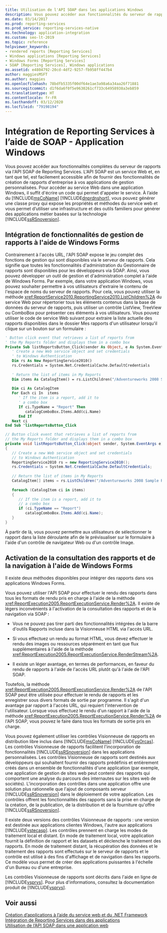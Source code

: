 ```yaml
---
title: Utilisation de l'API SOAP dans les applications Windows
description: Vous pouvez accéder aux fonctionnalités du serveur de rapports avec l’API SOAP de Reporting Services. Accédez au service web dans une application Windows en effectuant des appels au service.
ms.date: 03/14/2017
ms.prod: reporting-services
ms.prod_service: reporting-services-native
ms.technology: application-integration
ms.custom: seo-lt-2019
ms.topic: reference
helpviewer_keywords:
- rendered reports [Reporting Services]
- Windows applications [Reporting Services]
- Windows Forms [Reporting Services]
- SOAP [Reporting Services], Windows applications
ms.assetid: e4804792-20cd-4df2-9257-fb958ff447b4
author: maggiesMSFT
ms.author: maggies
ms.openlocfilehash: 78bdfb5335f00df64e1ae3a98a6a34aa26f71881
ms.sourcegitcommit: d1f6da6f0f5e9630261cf733c64958938a3eb859
ms.translationtype: HT
ms.contentlocale: fr-FR
ms.lasthandoff: 03/12/2020
ms.locfileid: "79198194"
---
```

# <a name="integrating-reporting-services-using-soap---windows-application"></a>Intégration de Reporting Services à l’aide de SOAP - Application Windows
  Vous pouvez accéder aux fonctionnalités complètes du serveur de rapports via l'API SOAP de Reporting Services. L'API SOAP est un service Web et, en tant que tel, est facilement accessible afin de fournir des fonctionnalités de création de rapports d'entreprise à vos applications de gestion personnalisées. Pour accéder au service Web dans une application Windows, il suffit d'écrire un code qui permet d'appeler le service. À l’aide du [!INCLUDE[msCoName](../../includes/msconame-md.md)] [!INCLUDE[dnprdnshort](../../includes/dnprdnshort-md.md)], vous pouvez générer une classe proxy qui expose les propriétés et méthodes du service web et vous permet d’utiliser une infrastructure et des outils familiers pour générer des applications métier basées sur la technologie [!INCLUDE[ssRSnoversion](../../includes/ssrsnoversion-md.md)].  
  
## <a name="integrating-report-management-functionality-using-windows-forms"></a>Intégration de fonctionnalités de gestion de rapports à l'aide de Windows Forms  
 Contrairement à l'accès URL, l'API SOAP expose le jeu complet des fonctions de gestion qui sont disponibles via le serveur de rapports. Cela signifie que toutes les fonctionnalités d'administration du Gestionnaire de rapports sont disponibles pour les développeurs via SOAP. Ainsi, vous pouvez développer un outil de gestion et d'administration complet à l'aide de Windows Forms. Par exemple, dans votre application Windows, vous pouvez souhaiter permettre à vos utilisateurs d'extraire le contenu de l'espace de noms du serveur de rapports. Pour cela, vous pouvez utiliser la méthode <xref:ReportService2010.ReportingService2010.ListChildren%2A> du service Web pour répertorier tous les éléments contenus dans la base de données du serveur de rapports, puis utiliser un contrôle ListView, TreeView ou ComboBox pour présenter ces éléments à vos utilisateurs. Vous pouvez utiliser le code de service Web suivant pour extraire la liste actuelle des rapports disponibles dans le dossier Mes rapports d'un utilisateur lorsqu'il clique sur un bouton sur un formulaire :  
  
```vb  
' Button click event that retrieves a list of reports from  
' the My Reports folder and displays them in a combo box  
Private Sub listReportsButton_Click(sender As Object, e As System.EventArgs)  
   ' Create a new Web service object and set credentials  
   ' to Windows Authentication  
   Dim rs As New ReportingService2010()  
   rs.Credentials = System.Net.CredentialCache.DefaultCredentials  
  
   ' Return the list of items in My Reports  
   Dim items As CatalogItem() = rs.ListChildren("/Adventureworks 2008 Sample Reports", False)  
  
   Dim ci As CatalogItem  
   For Each ci In  items  
      ' If the item is a report, add it to   
      ' a combo box  
      If ci.TypeName = "Report" Then  
         catalogComboBox.Items.Add(ci.Name)  
      End If  
   Next ci  
End Sub 'listReportsButton_Click  
```  
  
```csharp  
// Button click event that retrieves a list of reports from  
// the My Reports folder and displays them in a combo box  
private void listReportsButton_Click(object sender, System.EventArgs e)  
{  
   // Create a new Web service object and set credentials  
   // to Windows Authentication  
   ReportingService2010 rs = new ReportingService2010();  
   rs.Credentials = System.Net.CredentialCache.DefaultCredentials;  
  
   // Return the list of items in My Reports  
   CatalogItem[] items = rs.ListChildren("/Adventureworks 2008 Sample Reports", false);  
  
   foreach (CatalogItem ci in items)  
   {  
      // If the item is a report, add it to   
      // a combo box  
      if (ci.TypeName == "Report")  
         catalogComboBox.Items.Add(ci.Name);  
   }  
}  
```  
  
 À partir de là, vous pouvez permettre aux utilisateurs de sélectionner le rapport dans la liste déroulante afin de le prévisualiser sur le formulaire à l'aide d'un contrôle de navigateur Web ou d'un contrôle Image.  
  
## <a name="enabling-report-viewing-and-navigation-using-windows-forms"></a>Activation de la consultation des rapports et de la navigation à l'aide de Windows Forms  
 Il existe deux méthodes disponibles pour intégrer des rapports dans vos applications Windows Forms.  
  
 Vous pouvez utiliser l'API SOAP pour effectuer le rendu des rapports dans tous les formats de rendu pris en charge à l'aide de la méthode <xref:ReportExecution2005.ReportExecutionService.Render%2A>. Il existe de légers inconvénients à l'activation de la consultation des rapports et de la navigation via SOAP :  
  
-   Vous ne pouvez pas tirer parti des fonctionnalités intégrées de la barre d'outils Rapports incluse dans la Visionneuse HTML via l'accès URL.  
  
-   Si vous effectuez un rendu au format HTML, vous devez effectuer le rendu des images ou ressources séparément en tant que flux supplémentaires à l'aide de la méthode <xref:ReportExecution2005.ReportExecutionService.RenderStream%2A>.  
  
-   Il existe un léger avantage, en termes de performances, en faveur du rendu de rapports à l'aide de l'accès URL plutôt qu'à l'aide de l'API SOAP.  
  
 Toutefois, la méthode <xref:ReportExecution2005.ReportExecutionService.Render%2A> de l'API SOAP peut être utilisée pour effectuer le rendu de rapports et les enregistrer sous divers formats de sortie par programme. Il s'agit d'un avantage par rapport à l'accès URL, qui requiert l'intervention de l'utilisateur. Lorsque vous effectuez le rendu d'un rapport à l'aide de la méthode <xref:ReportExecution2005.ReportExecutionService.Render%2A> de l'API SOAP, vous pouvez le faire dans tous les formats de sortie pris en charge.  
  
 Vous pouvez également utiliser les contrôles Visionneuse de rapports en distribution libre inclus dans [!INCLUDE[msCoName](../../includes/msconame-md.md)] [!INCLUDE[vsOrcas](../../includes/vsorcas-md.md)]. Les contrôles Visionneuse de rapports facilitent l'incorporation de fonctionnalités [!INCLUDE[ssRSnoversion](../../includes/ssrsnoversion-md.md)] dans les applications personnalisées. Les contrôles Visionneuse de rapports sont destinés aux développeurs qui souhaitent fournir des rapports prédéfinis et entièrement créés dans un ensemble de fonctionnalités d'une application (par exemple, une application de gestion de sites web peut contenir des rapports qui comportent une analyse du parcours des internautes sur les sites web de sociétés). L'incorporation des contrôles dans une application offre une solution plus rationnelle que l'ajout de composants serveur [!INCLUDE[ssRSnoversion](../../includes/ssrsnoversion-md.md)] dans le déploiement de votre application. Les contrôles offrent les fonctionnalités des rapports sans la prise en charge de la création, de la publication, de la distribution et de la fourniture qu'offre [!INCLUDE[ssRSnoversion](../../includes/ssrsnoversion-md.md)].  
  
 Il existe deux versions des contrôles Visionneuse de rapports : une version est destinée aux applications clientes Windows, l'autre aux applications [!INCLUDE[vstecasp](../../includes/vstecasp-md.md)]. Les contrôles prennent en charge les modes de traitement local et distant. En mode de traitement local, votre application fournit la définition de rapport et les datasets et déclenche le traitement des rapports. En mode de traitement distant, la récupération des données et le traitement des rapports sont effectués sur le serveur de rapports et le contrôle est utilisé à des fins d'affichage et de navigation dans les rapports. Ce modèle vous permet de créer des applications puissantes à l'échelle d'un Bureau ou d'une entreprise.  
  
 Les contrôles Visionneuse de rapports sont décrits dans l'aide en ligne de [!INCLUDE[vsprvs](../../includes/vsprvs-md.md)]. Pour plus d'informations, consultez la documentation produit de [!INCLUDE[vsprvs](../../includes/vsprvs-md.md)].  
  
## <a name="see-also"></a>Voir aussi  
 [Création d’applications à l’aide du service web et du .NET Framework](../../reporting-services/report-server-web-service/net-framework/building-applications-using-the-web-service-and-the-net-framework.md)   
 [Intégration de Reporting Services dans des applications](../../reporting-services/application-integration/integrating-reporting-services-into-applications.md)   
 [Utilisation de l’API SOAP dans une application web](../../reporting-services/application-integration/integrating-reporting-services-using-soap-web-application.md)  
  
  
